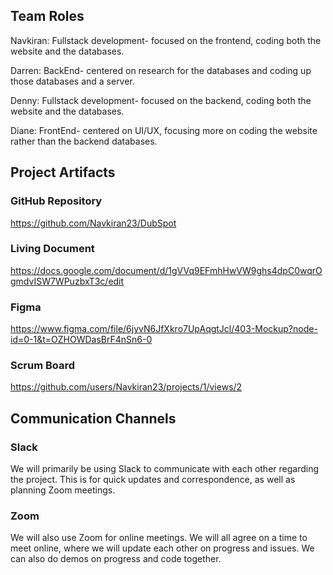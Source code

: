 ## Team Roles
Navkiran: Fullstack development- focused on the frontend, coding both the website and the databases.

Darren: BackEnd- centered on research for the databases and coding up those databases and a server.

Denny: Fullstack development- focused on the backend, coding both the website and the databases.

Diane: FrontEnd- centered on UI/UX, focusing more on coding the website rather than the backend databases.

## Project Artifacts
### GitHub Repository
https://github.com/Navkiran23/DubSpot
### Living Document
https://docs.google.com/document/d/1gVVq9EFmhHwVW9ghs4dpC0wqrOgmdvISW7WPuzbxT3c/edit
### Figma
https://www.figma.com/file/6jyvN6JfXkro7UpAqgtJcl/403-Mockup?node-id=0-1&t=OZHOWDasBrF4nSn6-0
### Scrum Board
https://github.com/users/Navkiran23/projects/1/views/2


## Communication Channels
### Slack
We will primarily be using Slack to communicate with each other regarding the project.
This is for quick updates and correspondence, as well as planning Zoom meetings.
### Zoom
We will also use Zoom for online meetings. We will all agree on a time to meet online, 
where we will update each other on progress and issues. We can also do demos on progress and code together. 